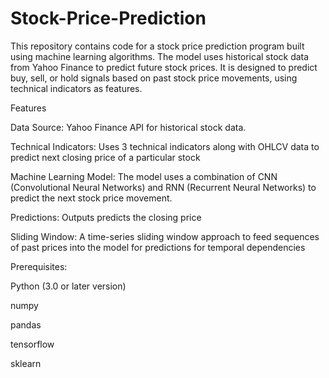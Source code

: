 # Stock-Price-Prediction
This repository contains code for a stock price prediction program built using machine learning algorithms. The model uses historical stock data from Yahoo Finance to predict future stock prices. It is designed to predict buy, sell, or hold signals based on past stock price movements, using technical indicators as features.

Features

Data Source: Yahoo Finance API for historical stock data.

Technical Indicators: Uses 3 technical indicators along with OHLCV data to predict next closing price of a particular stock

Machine Learning Model: The model uses a combination of CNN (Convolutional Neural Networks) and RNN (Recurrent Neural Networks) to predict the next stock price movement.

Predictions: Outputs predicts the closing price

Sliding Window: A time-series sliding window approach to feed sequences of past prices into the model for predictions for temporal dependencies


Prerequisites:

Python (3.0 or later version)

numpy

pandas

tensorflow

sklearn


